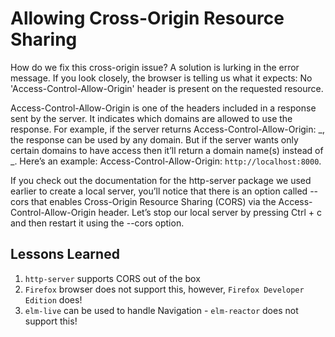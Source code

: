 # Allowing Cross-Origin Resource Sharing

How do we fix this cross-origin issue? A solution is lurking in the error message. If you look closely, the browser is telling us what it expects: No 'Access-Control-Allow-Origin' header is present on the requested resource.

Access-Control-Allow-Origin is one of the headers included in a response sent by the server. It indicates which domains are allowed to use the response. For example, if the server returns Access-Control-Allow-Origin: _, the response can be used by any domain. But if the server wants only certain domains to have access then it’ll return a domain name(s) instead of _. Here’s an example: Access-Control-Allow-Origin: `http://localhost:8000`.

If you check out the documentation for the http-server package we used earlier to create a local server, you’ll notice that there is an option called --cors that enables Cross-Origin Resource Sharing (CORS) via the Access-Control-Allow-Origin header. Let’s stop our local server by pressing Ctrl + c and then restart it using the --cors option.

## Lessons Learned

1.  `http-server` supports CORS out of the box
1.  `Firefox` browser does not support this, however, `Firefox Developer Edition` does!
1.  `elm-live` can be used to handle Navigation - `elm-reactor` does not support this!
